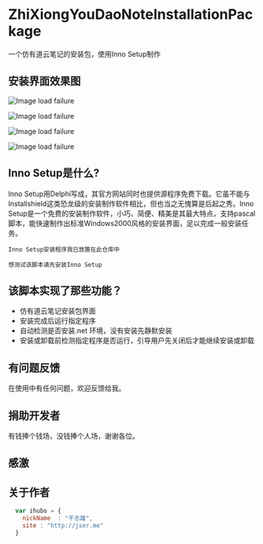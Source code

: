 # ZhiXiongYouDaoNoteInstallationPackage
一个仿有道云笔记的安装包，使用Inno Setup制作

## 安装界面效果图
![Image load failure](https://github.com/GanZhiXiong/ZhiXiongYouDaoNoteInstallationPackage/blob/master/images/0.png)

![Image load failure](https://github.com/GanZhiXiong/ZhiXiongYouDaoNoteInstallationPackage/blob/master/images/1.png)

![Image load failure](https://github.com/GanZhiXiong/ZhiXiongYouDaoNoteInstallationPackage/blob/master/images/2.png)

![Image load failure](https://github.com/GanZhiXiong/ZhiXiongYouDaoNoteInstallationPackage/blob/master/images/3.png)


## Inno Setup是什么?
Inno Setup用Delphi写成，其官方网站同时也提供源程序免费下载。它虽不能与Installshield这类恐龙级的安装制作软件相比，但也当之无愧算是后起之秀。Inno Setup是一个免费的安装制作软件，小巧、简便、精美是其最大特点，支持pascal脚本，能快速制作出标准Windows2000风格的安装界面，足以完成一般安装任务。

`Inno Setup安装程序我已放置在此仓库中`

`想测试该脚本请先安装Inno Setup`

## 该脚本实现了那些功能？

* 仿有道云笔记安装包界面
* 安装完成后运行指定程序
* 自动检测是否安装.net 环境，没有安装先静默安装
* 安装或卸载前检测指定程序是否运行，引导用户先关闭后才能继续安装或卸载


## 有问题反馈
在使用中有任何问题，欢迎反馈给我。

## 捐助开发者
有钱捧个钱场，没钱捧个人场，谢谢各位。

## 感激

## 关于作者

```javascript
  var ihubo = {
    nickName  : "干志雄",
    site : "http://jser.me"
  }
```
